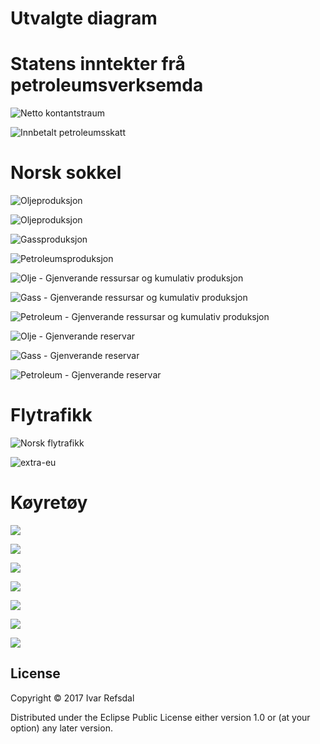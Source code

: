 # Utvalgte diagram

# Statens inntekter frå petroleumsverksemda

![Netto kontantstraum](img/ssb-png/nettokontantstraum.png)

![Innbetalt petroleumsskatt](img/ssb-png/petroskatt-mms.png)

# Norsk sokkel

![Oljeproduksjon](img/ncs-png/liquids-pp-two.png)

![Oljeproduksjon](img/ncs-png/liquids-pp-forecast.png)

![Gassproduksjon](img/ncs-png/gas-rp.png)

![Petroleumsproduksjon](img/ncs-png/petro-pp.png)

![Olje - Gjenverande ressursar og kumulativ produksjon](img/ncs-png/discovery-overview.png)

![Gass - Gjenverande ressursar og kumulativ produksjon](img/ncs-png/discovery-overview-gas.png)

![Petroleum - Gjenverande ressursar og kumulativ produksjon](img/ncs-png/discovery-overview-petroleum.png)

![Olje - Gjenverande reservar](img/ncs-png/remaining-reserves-oil.png)

![Gass - Gjenverande reservar](img/ncs-png/remaining-reserves-gas.png)

![Petroleum - Gjenverande reservar](img/ncs-png/remaining-reserves-petroleum.png)

# Flytrafikk

![Norsk flytrafikk](img/eurostat-png/norsk-flytrafikk.png)

![extra-eu](img/eurostat-png/extra-eu.png)

# Køyretøy

![](img/ssb-png/bensin-autodiesel.png)

![](img/ssb-png/petroleumsprodukt.png)

![](img/ssb-png/petroleumsprodukt-kjopegruppe.png)

![](img/ssb-png/registrerte-koyretoy.png)

![](img/ssb-png/registrerte-personbilar-per-1000.png)

![](img/ssb-png/registrerte-koyretoy-kategori.png)

![](img/ssb-png/koyrelengde-etter-kategori.png)


## License

Copyright © 2017 Ivar Refsdal

Distributed under the Eclipse Public License either version 1.0 or (at
your option) any later version.
